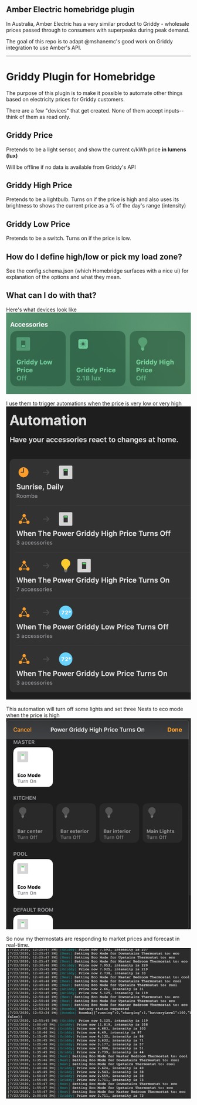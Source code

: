 ## Amber Electric homebridge plugin

In Australia, Amber Electric has a very similar product to Griddy - wholesale prices passed through to consumers with superpeaks during peak demand.

The goal of this repo is to adapt @mshanemc's good work on Griddy integration to use Amber's API.

---

# Griddy Plugin for Homebridge

The purpose of this plugin is to make it possible to automate other things based on electricity prices for Griddy customers.

There are a few "devices" that get created. None of them accept inputs--think of them as read only.

## Griddy Price

Pretends to be a light sensor, and show the current c/kWh price **in lumens (lux)**

Will be offline if no data is available from Griddy's API

## Griddy High Price

Pretends to be a lightbulb. Turns on if the price is high and also uses its brightness to shows the current price as a % of the day's range (intensity)

## Griddy Low Price

Pretends to be a switch. Turns on if the price is low.

## How do I define high/low or pick my load zone?

See the config.schema.json (which Homebridge surfaces with a nice ui) for explanation of the options and what they mean.

## What can I do with that?

Here's what devices look like
![Device Example](https://raw.githubusercontent.com/mshanemc/homebridge-griddy/master/assets/example%20devices.png)

I use them to trigger automations when the price is very low or very high
![Automations](https://raw.githubusercontent.com/mshanemc/homebridge-griddy/master/assets/example%20automations.png)

This automation will turn off some lights and set three Nests to eco mode when the price is high
![Automation Detail](https://raw.githubusercontent.com/mshanemc/homebridge-griddy/master/assets/example%20automation%20details.png)

So now my thermostats are responding to market prices and forecast in real-time.
![DynamicThermostats](https://raw.githubusercontent.com/mshanemc/homebridge-griddy/master/assets/dynamicThermostats.png)
